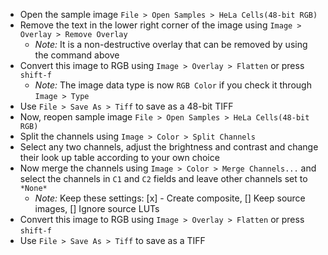 - Open the sample image `File > Open Samples > HeLa Cells(48-bit RGB)`
- Remove the text in the lower right corner of the image using `Image > Overlay > Remove Overlay`
  - _Note:_ It is a non-destructive overlay that can be removed by using the command above
- Convert this image to RGB using  `Image > Overlay > Flatten` or press `shift-f`
  - _Note:_ The image data type is now `RGB Color` if you check it through `Image > Type`
- Use `File > Save As > Tiff` to save as a 48-bit TIFF
- Now, reopen sample image `File > Open Samples > HeLa Cells(48-bit RGB)`
- Split the channels using `Image > Color > Split Channels`
- Select any two channels, adjust the brightness and contrast and change their look up table according to your own choice
- Now merge the channels using `Image > Color > Merge Channels...` and select the channels in `C1` and `C2` fields and leave other channels set to `*None*`
  - _Note:_ Keep these settings: [x] - Create composite, [] Keep source images, [] Ignore source LUTs
- Convert this image to RGB using `Image > Overlay > Flatten` or press `shift-f`
- Use `File > Save As > Tiff` to save as a TIFF
